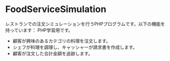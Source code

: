 # FoodServiceSimulation

レストランでの注文シミュレーションを行うPHPプログラムです。以下の機能を持っています：
PHP学習用です。

- 顧客が興味のあるカテゴリの料理を注文します。
- シェフが料理を調理し、キャッシャーが請求書を作成します。
- 顧客が注文した合計金額を追跡します。
